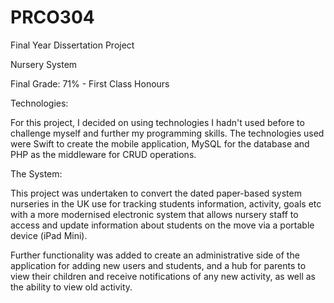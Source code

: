 # PRCO304
Final Year Dissertation Project

Nursery System

Final Grade: 71% - First Class Honours

Technologies:

For this project, I decided on using technologies I hadn't used before to challenge myself and further my programming skills. The technologies used were Swift to create the mobile application, MySQL for the database and PHP as the middleware for CRUD operations.  


The System:

This project was undertaken to convert the dated paper-based system nurseries in the UK use for tracking students information, activity,
goals etc with a more modernised electronic system that allows nursery staff to access and update information about students on the move
via a portable device (iPad Mini).

Further functionality was added to create an administrative side of the application for adding new users and students, and a hub for parents
to view their children and receive notifications of any new activity, as well as the ability to view old activity.
